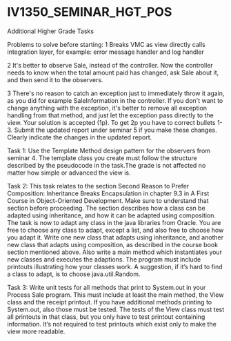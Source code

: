 # IV1350_SEMINAR_HGT_POS
Additional Higher Grade Tasks

Problems to solve before starting:
1 Breaks VMC as view directly calls integration layer, for example: error message handler and log handler 

2 It's better to observe Sale, instead of the controller. Now the controller needs to know when the total amount paid has changed, ask Sale about it, and then send it to the observers. 

3 There's no reason to catch an exception just to immediately throw it again, as you did for example SaleInformation in the controller. If you don't want to change anything with the exception, it's better to remove all exception handling from that method, and just let the exception pass directly to the view. Your solution is accepted (1p). To get 2p you have to correct bullets 1-3. Submit the updated report under seminar 5 if you make these changes. Clearly indicate the changes in the updated report.


Task 1:
Use the Template Method design pattern for the observers from seminar 4. The template class
you create must follow the structure described by the pseudocode in the task.The grade
is not affected no matter how simple or advanced the view is.

Task 2:
This task relates to the section Second Reason to Prefer Composition: Inheritance Breaks
Encapsulation in chapter 9.3 in A First Course in Object-Oriented Development. Make
sure to understand that section before proceeding. The section describes how a class
can be adapted using inheritance, and how it can be adapted using composition.
The task is now to adapt any class in the java libraries from Oracle. You are free
to choose any class to adapt, except a list, and also free to choose how you adapt it.
Write one new class that adapts using inheritance, and another new class that adapts
using composition, as described in the course book section mentioned above. Also write
a main method which instantiates your new classes and executes the adaptions. The
program must include printouts illustrating how your classes work. A suggestion, if it’s
hard to find a class to adapt, is to choose java.util.Random.

Task 3:
Write unit tests for all methods that print to System.out in your Process Sale program.
This must include at least the main method, the View class and the receipt printout.
If you have additional methods printing to System.out, also those must be tested. The
tests of the View class must test all printouts in that class, but you only have to test
printout containing information. It’s not required to test printouts which exist only to
make the view more readable.
